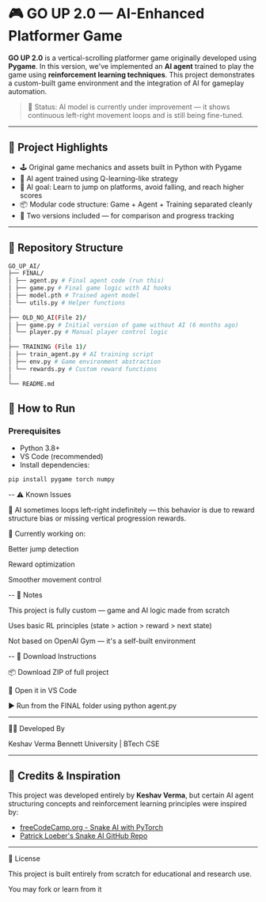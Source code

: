 # 🎮 GO UP 2.0 — AI-Enhanced Platformer Game

**GO UP 2.0** is a vertical-scrolling platformer game originally developed using **Pygame**.
In this version, we've implemented an **AI agent** trained to play the game using
**reinforcement learning techniques**. This project demonstrates a custom-built game
environment and the integration of AI for gameplay automation.

> 🚧 Status: AI model is currently under improvement — it shows continuous left-right
movement loops and is still being fine-tuned.

---

## 🧠 Project Highlights

- 🕹️ Original game mechanics and assets built in Python with Pygame
- 🧠 AI agent trained using Q-learning-like strategy
- 🎯 AI goal: Learn to jump on platforms, avoid falling, and reach higher scores
- 📦 Modular code structure: Game + Agent + Training separated cleanly
- 🔄 Two versions included — for comparison and progress tracking

---

## 📁 Repository Structure
```bash
GO_UP_AI/
├── FINAL/
│ ├── agent.py # Final agent code (run this)
│ ├── game.py # Final game logic with AI hooks
│ ├── model.pth # Trained agent model
│ └── utils.py # Helper functions
│
├── OLD_NO_AI(File 2)/
│ ├── game.py # Initial version of game without AI (6 months ago)
│ └── player.py # Manual player control logic
│
├── TRAINING (File 1)/
│ ├── train_agent.py # AI training script
│ ├── env.py # Game environment abstraction
│ └── rewards.py # Custom reward functions
│
└── README.md
```

## 🚀 How to Run

### Prerequisites
- Python 3.8+
- VS Code (recommended)
- Install dependencies:
```bash
pip install pygame torch numpy
```
--
⚠️ Known Issues

🔁 AI sometimes loops left-right indefinitely — this behavior is due to reward structure bias or missing vertical progression rewards.

🎯 Currently working on:

Better jump detection

Reward optimization

Smoother movement control

--
💬 Notes

This project is fully custom — game and AI logic made from scratch

Uses basic RL principles (state > action > reward > next state)

Not based on OpenAI Gym — it's a self-built environment

--
📎 Download Instructions

📦 Download ZIP of full project

📁 Open it in VS Code

▶️ Run from the FINAL folder using python agent.py

---

👨‍💻 Developed By

Keshav Verma
Bennett University | BTech CSE

---

## 🧾 Credits & Inspiration

This project was developed entirely by **Keshav Verma**, but certain AI agent structuring concepts and reinforcement learning principles were inspired by:

- [freeCodeCamp.org - Snake AI with PyTorch](https://www.youtube.com/watch?v=FfWpgLFMI7w)
- [Patrick Loeber's Snake AI GitHub Repo](https://github.com/patrickloeber/snake-ai-pytorch)

---

📜 License

This project is built entirely from scratch for educational and research use.

You may fork or learn from it
